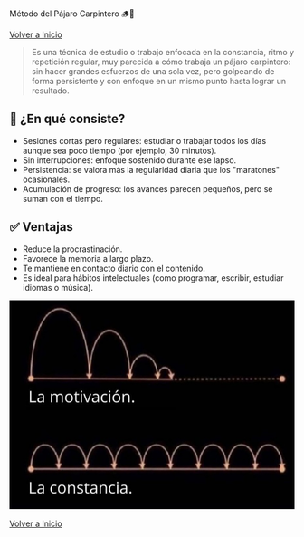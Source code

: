 Método del Pájaro Carpintero 🪵🔨

[Volver a Inicio](../../README.md)

> Es una técnica de estudio o trabajo enfocada en la constancia, ritmo y repetición regular, muy parecida a cómo trabaja un pájaro carpintero: sin hacer grandes esfuerzos de una sola vez, pero golpeando de forma persistente y con enfoque en un mismo punto hasta lograr un resultado.

## 🧠 ¿En qué consiste?
- Sesiones cortas pero regulares: estudiar o trabajar todos los días aunque sea poco tiempo (por ejemplo, 30 minutos).
- Sin interrupciones: enfoque sostenido durante ese lapso.
- Persistencia: se valora más la regularidad diaria que los "maratones" ocasionales.
- Acumulación de progreso: los avances parecen pequeños, pero se suman con el tiempo.

## ✅ Ventajas
- Reduce la procrastinación.
- Favorece la memoria a largo plazo.
- Te mantiene en contacto diario con el contenido.
- Es ideal para hábitos intelectuales (como programar, escribir, estudiar idiomas o música).

<img src="../../assets/constancia.jpg" alt="Constancia">

[Volver a Inicio](../../README.md)